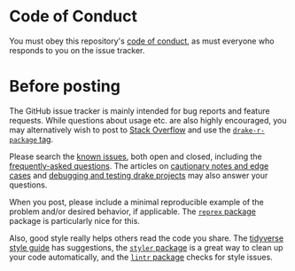 # Code of Conduct

You must obey this repository's [code of conduct](https://github.com/ropensci/drake/blob/master/CONDUCT.md), as must everyone who responds to you on the issue tracker.

# Before posting

The GitHub issue tracker is mainly intended for bug reports and feature requests. While questions about usage etc. are also highly encouraged, you may alternatively wish to post to [Stack Overflow](https://stackoverflow.com) and use the [`drake-r-package` tag](https://stackoverflow.com/tags/drake-r-package).

Please search the [known issues](https://github.com/ropensci/drake/issues), both open and closed, including the [frequently-asked questions](https://github.com/ropensci/drake/issues?q=is%3Aissue+is%3Aopen+label%3A%22Frequently+Asked+Question%22). The articles on [cautionary notes and edge cases](https://ropensci.github.io/drake/articles/caution.html) and [debugging and testing drake projects](https://ropensci.github.io/drake/articles/debug.html) may also answer your questions.

When you post, please include a minimal reproducible example of the problem and/or desired behavior, if applicable. The [`reprex` package](https://github.com/tidyverse/reprex) package is particularly nice for this.

Also, good style really helps others read the code you share. The [tidyverse style guide](http://style.tidyverse.org/) has suggestions, the [`styler` package](http://styler.r-lib.org/) is a great way to clean up your code automatically, and the [`lintr` package](https://github.com/jimhester/lintr) checks for style issues.
